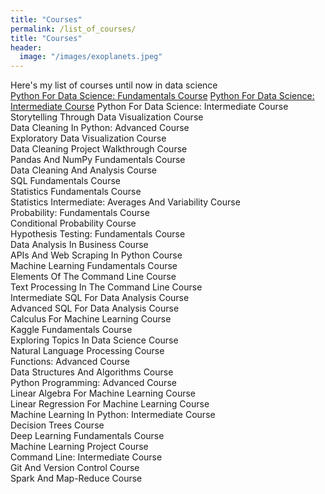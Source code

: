 ```yaml
---
title: "Courses"
permalink: /list_of_courses/
title: "Courses"
header:
  image: "/images/exoplanets.jpeg"
---
```

Here's my list of courses until now in data science<br/>
[Python For Data Science: Fundamentals Course](https://app.dataquest.io/view_cert/54D0KC4BGYSVX61GA6YS/)
[Python For Data Science: Intermediate Course](https://app.dataquest.io/view_cert/54D0KC4BGYSVX61GA6YS/)
Python For Data Science: Intermediate Course <br/>
Storytelling Through Data Visualization Course <br/>
Data Cleaning In Python: Advanced Course <br/>
Exploratory Data Visualization Course <br/>
Data Cleaning Project Walkthrough Course <br/>
Pandas And NumPy Fundamentals Course <br/>
Data Cleaning And Analysis Course <br/>
SQL Fundamentals Course <br/>
Statistics Fundamentals Course <br/>
Statistics Intermediate: Averages And Variability Course <br/>
Probability: Fundamentals Course <br/>
Conditional Probability Course <br/>
Hypothesis Testing: Fundamentals Course <br/>
Data Analysis In Business Course <br/>
APIs And Web Scraping In Python Course <br/>
Machine Learning Fundamentals Course <br/>
Elements Of The Command Line Course <br/>
Text Processing In The Command Line Course <br/>
Intermediate SQL For Data Analysis Course <br/>
Advanced SQL For Data Analysis Course <br/>
Calculus For Machine Learning Course <br/>
Kaggle Fundamentals Course <br/>
Exploring Topics In Data Science Course <br/>
Natural Language Processing Course <br/>
Functions: Advanced Course <br/>
Data Structures And Algorithms Course <br/>
Python Programming: Advanced Course <br/>
Linear Algebra For Machine Learning Course <br/>
Linear Regression For Machine Learning Course <br/>
Machine Learning In Python: Intermediate Course <br/>
Decision Trees Course <br/>
Deep Learning Fundamentals Course <br/>
Machine Learning Project Course <br/>
Command Line: Intermediate Course <br/>
Git And Version Control Course <br/>
Spark And Map-Reduce Course <br/>
